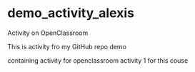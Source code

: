 # demo_activity_alexis
Activity on OpenClassroom

This is activity fro my GitHub repo demo

containing activity for openclassroom activity 1 for this couse

